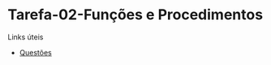 # Tarefa-02-Funções e Procedimentos

Links úteis
- [Questões](https://docs.google.com/document/d/1tDty2wPiMXMeF285PINT-yDX17BZMSkRpt1FGpvyVvM/edit)
